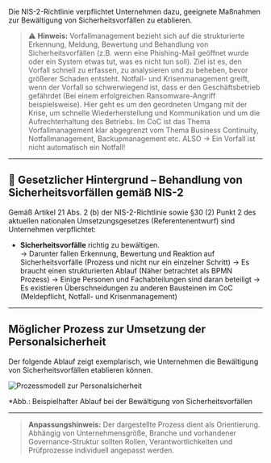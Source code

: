 Die NIS-2-Richtlinie verpflichtet Unternehmen dazu, geeignete Maßnahmen zur Bewältigung von Sicherheitsvorfällen zu etablieren.

> ⚠️ **Hinweis:** Vorfallmanagement bezieht sich auf die strukturierte Erkennung, Meldung, Bewertung und Behandlung von Sicherheitsvorfällen (z.B. wenn eine Phishing-Mail geöffnet wurde oder ein System etwas tut, was es nicht tun soll). Ziel ist es, den Vorfall schnell zu erfassen, zu analysieren und zu beheben, bevor größerer Schaden entsteht. Notfall- und Krisenmanagement greift, wenn der Vorfall so schwerwiegend ist, dass er den Geschäftsbetrieb gefährdet (Bei einem erfolgreichen Ransomware-Angriff beispielsweise). Hier geht es um den geordneten Umgang mit der Krise, um schnelle Wiederherstellung und Kommunikation und um die Aufrechterhaltung des Betriebs.
>Im CoC ist das Thema Vorfallmanagement klar abgegrenzt vom Thema Business Continuity, Notfallmanagement, Backupmanagement etc.
> ALSO -> Ein Vorfall ist nicht automatisch ein Notfall!

---

## 📘 Gesetzlicher Hintergrund – Behandlung von Sicherheitsvorfällen gemäß NIS-2

Gemäß Artikel 21 Abs. 2 (b) der NIS-2-Richtlinie sowie §30 (2) Punkt 2 des aktuellen nationalen Umsetzungsgesetzes (Referentenentwurf) sind Unternehmen verpflichtet:

- **Sicherheitsvorfälle** richtig zu bewältigen.  
  → Darunter fallen Erkennung, Bewertung und Reaktion auf Sicherheitsvorfälle (Prozess und nicht nur ein einzelner Schritt)
  → Es braucht einen strukturierten Ablauf (Näher betrachtet als BPMN Prozess)
  → Einige Personen und Fachabteilungen sind daran beteiligt
  → Es existieren Überschneidungen zu anderen Bausteinen im CoC (Meldepflicht, Notfall- und Krisenmanagement)

---

## Möglicher Prozess zur Umsetzung der Personalsicherheit

Der folgende Ablauf zeigt exemplarisch, wie Unternehmen die Bewältigung von Sicherheitsvorfällen etablieren können.

![Prozessmodell zur Personalsicherheit](media/Personalsicherheit.drawio.png)

*Abb.: Beispielhafter Ablauf bei der Bewältigung von Sicherheitsvorfällen

---

> **Anpassungshinweis:** Der dargestellte Prozess dient als Orientierung. Abhängig von Unternehmensgröße, Branche und vorhandener Governance-Struktur sollten Rollen, Verantwortlichkeiten und Prüfprozesse individuell angepasst werden.

